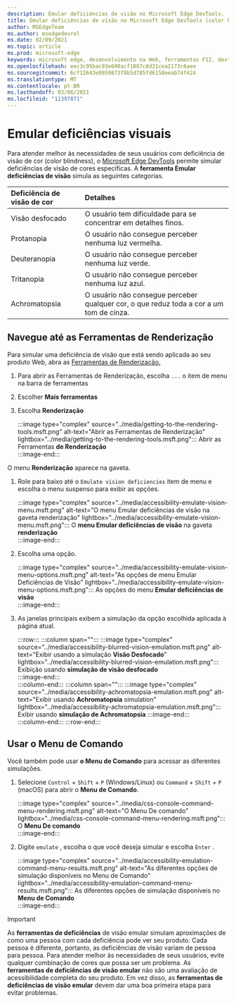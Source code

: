 ```yaml
---
description: Emular deficiências de visão no Microsoft Edge DevTools.
title: Emular deficiências de visão no Microsoft Edge DevTools (color blindness)
author: MSEdgeTeam
ms.author: msedgedevrel
ms.date: 02/09/2021
ms.topic: article
ms.prod: microsoft-edge
keywords: microsoft edge, desenvolvimento na Web, ferramentas F12, devtools
ms.openlocfilehash: eec3c95bac93e600acf1887c8d31cea2173c6aee
ms.sourcegitcommit: 6cf12643e9959873f8b5d785fd6158eeab74f424
ms.translationtype: MT
ms.contentlocale: pt-BR
ms.lasthandoff: 03/06/2021
ms.locfileid: "11397871"
---
```

# <a name="emulate-vision-deficiencies"></a>Emular deficiências visuais

Para atender melhor às necessidades [][ColorblindawarenessMain] de seus usuários com deficiência de visão de cor \(color blindness\), o [Microsoft Edge DevTools][DevtoolsIndex] permite simular deficiências de visão de cores específicas.  A **ferramenta Emular deficiências de visão** simula as seguintes categorias.  

| Deficiência de visão de cor | Detalhes |  
|:--- |:--- |  
| Visão desfocado | O usuário tem dificuldade para se concentrar em detalhes finos. |  
| Protanopia | O usuário não consegue perceber nenhuma luz vermelha. |  
| Deuteranopia | O usuário não consegue perceber nenhuma luz verde. |  
| Tritanopia | O usuário não consegue perceber nenhuma luz azul. |  
| Achromatopsia | O usuário não consegue perceber qualquer cor, o que reduz toda a cor a um tom de cinza. |  

## <a name="navigate-to-the-rendering-tools"></a>Navegue até as Ferramentas de Renderização  

Para simular uma deficiência de visão que está sendo aplicada ao seu produto Web, abra as [Ferramentas de Renderização.][DevtoolsRenderingToolsIndex]  

1.  Para abrir as Ferramentas de Renderização, escolha `...` o item de menu na barra de ferramentas  
1.  Escolher **Mais ferramentas**  
1.  Escolha **Renderização**  
    
    :::image type="complex" source="../media/getting-to-the-rendering-tools.msft.png" alt-text="Abrir as Ferramentas de Renderização" lightbox="../media/getting-to-the-rendering-tools.msft.png":::
       Abrir as Ferramentas **de Renderização**  
    :::image-end:::  

O menu **Renderização** aparece na gaveta.  

1.  Role para baixo até o `Emulate vision deficiencies` item de menu e escolha o menu suspenso para exibir as opções.  
    
    :::image type="complex" source="../media/accessibility-emulate-vision-menu.msft.png" alt-text="O menu Emular deficiências de visão na gaveta renderização" lightbox="../media/accessibility-emulate-vision-menu.msft.png":::
       O **menu Emular deficiências de visão** na gaveta **renderização**  
    :::image-end:::  
    
1.  Escolha uma opção.  
    
    :::image type="complex" source="../media/accessibility-emulate-vision-menu-options.msft.png" alt-text="As opções de menu Emular Deficiências de Visão" lightbox="../media/accessibility-emulate-vision-menu-options.msft.png":::
       As opções do menu **Emular deficiências de visão**  
    :::image-end:::  
    
1.  As janelas principais exibem a simulação da opção escolhida aplicada à página atual.  
    
    :::row:::
       :::column span="":::
          :::image type="complex" source="../media/accessibility-blurred-vision-emulation.msft.png" alt-text="Exibir usando a simulação **Visão Desfocado**" lightbox="../media/accessibility-blurred-vision-emulation.msft.png":::
             Exibição usando **simulação de visão desfocado**  
          :::image-end:::  
       :::column-end:::
       :::column span="":::
          :::image type="complex" source="../media/accessibility-achromatopsia-emulation.msft.png" alt-text="Exibir usando **Achromatopsia** simulation" lightbox="../media/accessibility-achromatopsia-emulation.msft.png":::
             Exibir usando **simulação de Achromatopsia** :::image-end:::  
       :::column-end:::
    :::row-end:::
    
## <a name="use-the-command-menu"></a>Usar o Menu de Comando  

Você também pode usar **o Menu de Comando** para acessar as diferentes simulações.  

1.  Selecione `Control` + `Shift` + `P` \(Windows/Linux\) ou `Command` + `Shift` + `P` \(macOS\) para abrir o **Menu de Comando**.  
    
    :::image type="complex" source="../media/css-console-command-menu-rendering.msft.png" alt-text="O Menu De comando" lightbox="../media/css-console-command-menu-rendering.msft.png":::
       O **Menu De comando**  
    :::image-end:::  
    
1.  Digite `emulate` , escolha o que você deseja simular e escolha `Enter` .  
    
    :::image type="complex" source="../media/accessibility-emulation-command-menu-results.msft.png" alt-text="As diferentes opções de simulação disponíveis no Menu de Comando" lightbox="../media/accessibility-emulation-command-menu-results.msft.png":::
       As diferentes opções de simulação disponíveis no **Menu de Comando**  
    :::image-end:::  
    
> [!IMPORTANT]
> As **ferramentas de deficiências** de visão emular simulam aproximações de como uma pessoa com cada deficiência pode ver seu produto.  Cada pessoa é diferente, portanto, as deficiências de visão variam de pessoa para pessoa.  Para atender melhor às necessidades de seus usuários, evite qualquer combinação de cores que possa ser um problema.  As **ferramentas de deficiências de visão emular** não são uma avaliação de acessibilidade completa do seu produto.  Em vez disso, as **ferramentas de deficiências de visão emular** devem dar uma boa primeira etapa para evitar problemas.  

<!-- links -->  

[DevToolsIndex]: ../index.md "Ferramentas de desenvolvedor do Microsoft Edge (Chromium) | Microsoft Docs"  
[DevtoolsRenderingToolsIndex]: ../rendering-tools/index.md "Analisar o desempenho do tempo de execução | Microsoft Docs"  

[ColorblindawarenessMain]: http://www.colourblindawareness.org "A organização Color Blind Awareness"  

[AmfcbMain]: https://www.amfcb.org "A American Foundation for the Color Blind (AFCB)"  
